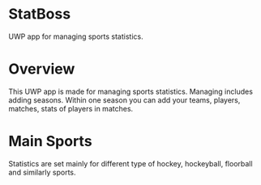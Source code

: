 # StatBoss
UWP app for managing sports statistics.

# Overview
This UWP app is made for managing sports statistics.
Managing includes adding seasons. Within one season you can add your teams, players, matches, stats of players in matches.

# Main Sports
Statistics are set mainly for different type of hockey, hockeyball, floorball and similarly sports.
